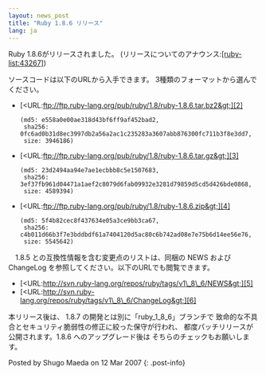 ```yaml
---
layout: news_post
title: "Ruby 1.8.6 リリース"
lang: ja
---
```


Ruby 1.8.6がリリースされました。 (リリースについてのアナウンス:[\[ruby-list:43267\]][1])

ソースコードは以下のURLから入手できます。 3種類のフォーマットから選んでください。

* [&lt;URL:ftp://ftp.ruby-lang.org/pub/ruby/1.8/ruby-1.8.6.tar.bz2&gt;][2]
  
      (md5: e558a0e00ae318d43bf6ff9af452bad2,
       sha256: 0fc6ad0b31d8ec3997db2a56a2ac1c235283a3607abb876300fc711b3f8e3dd7,
       size: 3946186)

* [&lt;URL:ftp://ftp.ruby-lang.org/pub/ruby/1.8/ruby-1.8.6.tar.gz&gt;][3]
  
      (md5: 23d2494aa94e7ae1ecbbb8c5e1507683,
       sha256: 3ef37fb961d04471a1aef2c8079d6fab09932e3281d79859d5cd5d426bde0868,
       size: 4589394)

* [&lt;URL:ftp://ftp.ruby-lang.org/pub/ruby/1.8/ruby-1.8.6.zip&gt;][4]
  
      (md5: 5f4b82cec8f437634e05a3ce9bb3ca67,
       sha256: c4b011d66b3f7e3bddbdf61a7404120d5ac80c6b742ad08e7e75b6d14ee56e76,
       size: 5545642)

　1.8.5 との互換性情報を含む変更点のリストは、同梱の NEWS および ChangeLog
を参照してください。以下のURLでも閲覧できます。

* [&lt;URL:http://svn.ruby-lang.org/repos/ruby/tags/v1\_8\_6/NEWS&gt;][5]
* [&lt;URL:http://svn.ruby-lang.org/repos/ruby/tags/v1\_8\_6/ChangeLog&gt;][6]

本リリース後は、 1.8.7 の開発とは別に「ruby\_1\_8\_6」ブランチで
致命的な不具合とセキュリティ脆弱性の修正に絞った保守が行われ、 都度パッチリリースが公開されます。1.8.6 へのアップグレード後は
そちらのチェックもお願いします。

Posted by Shugo Maeda on 12 Mar 2007
{: .post-info}



[1]: http://blade.nagaokaut.ac.jp/cgi-bin/scat.rb/ruby/ruby-list/43267 
[2]: ftp://ftp.ruby-lang.org/pub/ruby/1.8/ruby-1.8.6.tar.bz2 
[3]: ftp://ftp.ruby-lang.org/pub/ruby/1.8/ruby-1.8.6.tar.gz 
[4]: ftp://ftp.ruby-lang.org/pub/ruby/1.8/ruby-1.8.6.zip 
[5]: http://svn.ruby-lang.org/repos/ruby/tags/v1_8_6/NEWS 
[6]: http://svn.ruby-lang.org/repos/ruby/tags/v1_8_6/ChangeLog 
